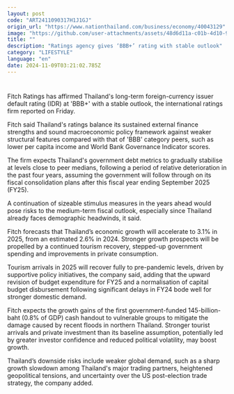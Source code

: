 ```yaml
---
layout: post
code: "ART2411090317H1J1GJ"
origin_url: "https://www.nationthailand.com/business/economy/40043129"
image: "https://github.com/user-attachments/assets/48d6d11a-c01b-4d10-9b58-18804bd1dd8e"
title: ""
description: "Ratings agency gives ‘BBB+’ rating with stable outlook"
category: "LIFESTYLE"
language: "en"
date: 2024-11-09T03:21:02.785Z
---
```


# 









Fitch Ratings has affirmed Thailand's long-term foreign-currency issuer default rating (IDR) at 'BBB+' with a stable outlook, the international ratings firm reported on Friday.

Fitch said Thailand's ratings balance its sustained external finance strengths and sound macroeconomic policy framework against weaker structural features compared with that of 'BBB' category peers, such as lower per capita income and World Bank Governance Indicator scores.

The firm expects Thailand's government debt metrics to gradually stabilise at levels close to peer medians, following a period of relative deterioration in the past four years, assuming the government will follow through on its fiscal consolidation plans after this fiscal year ending September 2025 (FY25).

A continuation of sizeable stimulus measures in the years ahead would pose risks to the medium-term fiscal outlook, especially since Thailand already faces demographic headwinds, it said.

Fitch forecasts that Thailand’s economic growth will accelerate to 3.1% in 2025, from an estimated 2.6% in 2024. Stronger growth prospects will be propelled by a continued tourism recovery, stepped-up government spending and improvements in private consumption.

Tourism arrivals in 2025 will recover fully to pre-pandemic levels, driven by supportive policy initiatives, the company said, adding that the upward revision of budget expenditure for FY25 and a normalisation of capital budget disbursement following significant delays in FY24 bode well for stronger domestic demand.

Fitch expects the growth gains of the first government-funded 145-billion-baht (0.8% of GDP) cash handout to vulnerable groups to mitigate the damage caused by recent floods in northern Thailand. Stronger tourist arrivals and private investment than its baseline assumption, potentially led by greater investor confidence and reduced political volatility, may boost growth.

Thailand’s downside risks include weaker global demand, such as a sharp growth slowdown among Thailand's major trading partners, heightened geopolitical tensions, and uncertainty over the US post-election trade strategy, the company added.